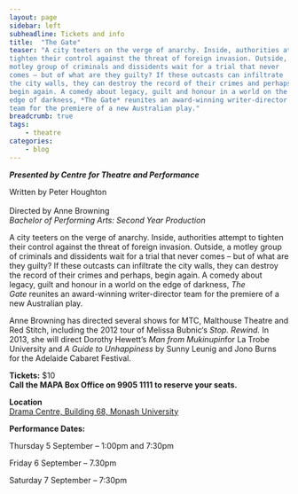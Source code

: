 ```yaml
---
layout: page
sidebar: left
subheadline: Tickets and info
title:  "The Gate"
teaser: "A city teeters on the verge of anarchy. Inside, authorities attempt to
tighten their control against the threat of foreign invasion. Outside, a
motley group of criminals and dissidents wait for a trial that never
comes – but of what are they guilty? If these outcasts can infiltrate
the city walls, they can destroy the record of their crimes and perhaps,
begin again. A comedy about legacy, guilt and honour in a world on the
edge of darkness, *The Gate* reunites an award-winning writer-director
team for the premiere of a new Australian play."
breadcrumb: true
tags:
    - theatre
categories:
    - blog
---
```


***Presented by Centre for Theatre and Performance***

Written by Peter Houghton\
\
Directed by Anne Browning\
*Bachelor of Performing Arts: Second Year Production*

A city teeters on the verge of anarchy. Inside, authorities attempt to
tighten their control against the threat of foreign invasion. Outside, a
motley group of criminals and dissidents wait for a trial that never
comes – but of what are they guilty? If these outcasts can infiltrate
the city walls, they can destroy the record of their crimes and perhaps,
begin again. A comedy about legacy, guilt and honour in a world on the
edge of darkness, *The Gate* reunites an award-winning writer-director
team for the premiere of a new Australian play.

Anne Browning has directed several shows for MTC, Malthouse Theatre and
Red Stitch, including the 2012 tour of Melissa Bubnic‘s *Stop.
Rewind.* In 2013, she will direct Dorothy Hewett’s *Man from
Mukinupin*for La Trobe University and *A Guide to Unhappiness* by Sunny
Leunig and Jono Burns for the Adelaide Cabaret Festival.

**Tickets:** \$10\
**Call the MAPA Box Office on 9905 1111 to reserve your seats.**

**Location** \
[Drama Centre, Building 68, Monash
University](http://artsonline.monash.edu.au/theatre-performance/locations/drama-building-building-68-monash-university/ "Drama Centre, Building 68, Monash University")

**Performance Dates:**

Thursday 5 September – 1:00pm and 7:30pm

Friday 6 September – 7.30pm

Saturday 7 September – 7:30pm
